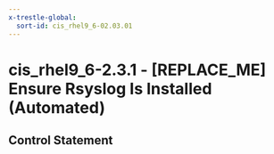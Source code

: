 ```yaml
---
x-trestle-global:
  sort-id: cis_rhel9_6-02.03.01
---
```


# cis_rhel9_6-2.3.1 - \[REPLACE_ME\] Ensure Rsyslog Is Installed (Automated)

## Control Statement
